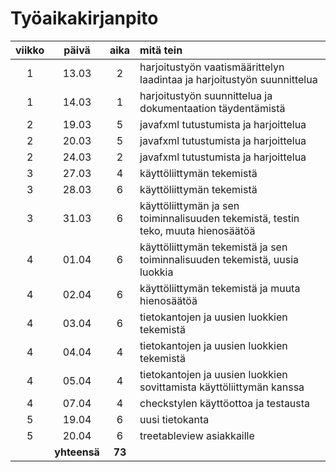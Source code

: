 # Työaikakirjanpito

| viikko | päivä | aika | mitä tein  |
| :----: | :----:|:----:| :-----|
| 1 | 13.03 |  2   | harjoitustyön vaatismäärittelyn laadintaa ja harjoitustyön suunnittelua |
| 1 | 14.03 |  1   | harjoitustyön suunnittelua ja dokumentaation täydentämistä |
| 2 | 19.03 |  5   | javafxml tutustumista ja harjoittelua |
| 2 | 20.03 |  5   | javafxml tutustumista ja harjoittelua |
| 2 | 24.03 |  2   | javafxml tutustumista ja harjoittelua |
| 3 | 27.03 |  4   | käyttöliittymän tekemistä |
| 3 | 28.03 |  6   | käyttöliittymän tekemistä |
| 3 | 31.03 |  6   | käyttöliittymän ja sen toiminnalisuuden tekemistä, testin teko, muuta hienosäätöä |
| 4 | 01.04 |  6   | käyttöliittymän tekemistä ja sen toiminnalisuuden tekemistä, uusia luokkia|
| 4 | 02.04 |  6   | käyttöliittymän tekemistä ja muuta hienosäätöä|
| 4 | 03.04 |  6   | tietokantojen ja uusien luokkien tekemistä|
| 4 | 04.04 |  4   | tietokantojen ja uusien luokkien tekemistä|
| 4 | 05.04 |  4   | tietokantojen ja uusien luokkien sovittamista käyttöliittymän kanssa|
| 4 | 07.04 |  4   | checkstylen käyttöottoa ja testausta|
| 5 | 19.04 |  6   | uusi tietokanta |
| 5 | 20.04 |  6   | treetableview asiakkaille |
|  |**yhteensä**|  **73**  |  
